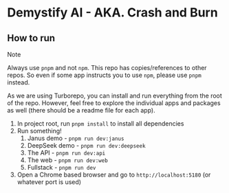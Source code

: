 # Demystify AI - AKA. Crash and Burn

## How to run

> [!NOTE]
> Always use `pnpm` and not `npm`. This repo has copies/references to other repos. So even if some app instructs you to use `npm`, please use `pnpm` instead.

As we are using Turborepo, you can install and run everything from the root of the repo. However, feel free to explore the individual apps and packages as well (there should be a readme file for each app).

1. In project root, run `pnpm install` to install all dependencies
2. Run something!
   1. Janus demo - `pnpm run dev:janus`
   2. DeepSeek demo - `pnpm run dev:deepseek`
   3. The API - `pnpm run dev:api`
   4. The web - `pnpm run dev:web`
   5. Fullstack - `pnpm run dev`
3. Open a Chrome based browser and go to `http://localhost:5180` (or whatever port is used)
